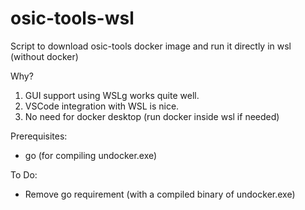 # osic-tools-wsl
Script to download osic-tools docker image and run it directly in wsl (without docker)

Why?
1. GUI support using WSLg works quite well.
2. VSCode integration with WSL is nice.
3. No need for docker desktop (run docker inside wsl if needed)

Prerequisites:
- go (for compiling undocker.exe)

To Do:
- Remove go requirement (with a compiled binary of undocker.exe)
